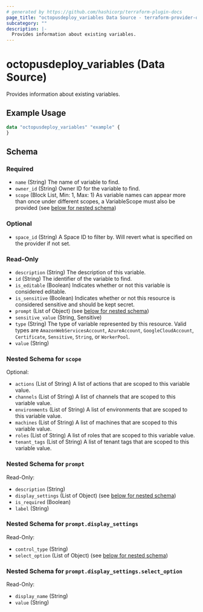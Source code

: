 ```yaml
---
# generated by https://github.com/hashicorp/terraform-plugin-docs
page_title: "octopusdeploy_variables Data Source - terraform-provider-octopusdeploy"
subcategory: ""
description: |-
  Provides information about existing variables.
---
```


# octopusdeploy_variables (Data Source)

Provides information about existing variables.

## Example Usage

```terraform
data "octopusdeploy_variables" "example" {
}
```

<!-- schema generated by tfplugindocs -->
## Schema

### Required

- `name` (String) The name of variable to find.
- `owner_id` (String) Owner ID for the variable to find.
- `scope` (Block List, Min: 1, Max: 1) As variable names can appear more than once under different scopes, a VariableScope must also be provided (see [below for nested schema](#nestedblock--scope))

### Optional

- `space_id` (String) A Space ID to filter by. Will revert what is specified on the provider if not set.

### Read-Only

- `description` (String) The description of this variable.
- `id` (String) The identifier of the variable to find.
- `is_editable` (Boolean) Indicates whether or not this variable is considered editable.
- `is_sensitive` (Boolean) Indicates whether or not this resource is considered sensitive and should be kept secret.
- `prompt` (List of Object) (see [below for nested schema](#nestedatt--prompt))
- `sensitive_value` (String, Sensitive)
- `type` (String) The type of variable represented by this resource. Valid types are `AmazonWebServicesAccount`, `AzureAccount`, `GoogleCloudAccount`, `Certificate`, `Sensitive`, `String`, or `WorkerPool`.
- `value` (String)

<a id="nestedblock--scope"></a>
### Nested Schema for `scope`

Optional:

- `actions` (List of String) A list of actions that are scoped to this variable value.
- `channels` (List of String) A list of channels that are scoped to this variable value.
- `environments` (List of String) A list of environments that are scoped to this variable value.
- `machines` (List of String) A list of machines that are scoped to this variable value.
- `roles` (List of String) A list of roles that are scoped to this variable value.
- `tenant_tags` (List of String) A list of tenant tags that are scoped to this variable value.


<a id="nestedatt--prompt"></a>
### Nested Schema for `prompt`

Read-Only:

- `description` (String)
- `display_settings` (List of Object) (see [below for nested schema](#nestedobjatt--prompt--display_settings))
- `is_required` (Boolean)
- `label` (String)

<a id="nestedobjatt--prompt--display_settings"></a>
### Nested Schema for `prompt.display_settings`

Read-Only:

- `control_type` (String)
- `select_option` (List of Object) (see [below for nested schema](#nestedobjatt--prompt--display_settings--select_option))

<a id="nestedobjatt--prompt--display_settings--select_option"></a>
### Nested Schema for `prompt.display_settings.select_option`

Read-Only:

- `display_name` (String)
- `value` (String)
